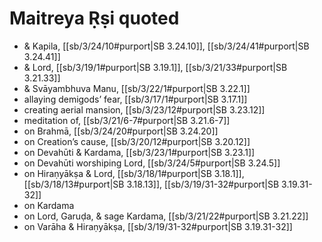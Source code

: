 # Maitreya Ṛṣi quoted

* & Kapila, [[sb/3/24/10#purport|SB 3.24.10]], [[sb/3/24/41#purport|SB 3.24.41]]
* & Lord, [[sb/3/19/1#purport|SB 3.19.1]], [[sb/3/21/33#purport|SB 3.21.33]]
* & Svāyambhuva Manu, [[sb/3/22/1#purport|SB 3.22.1]]
* allaying demigods’ fear, [[sb/3/17/1#purport|SB 3.17.1]]
* creating aerial mansion, [[sb/3/23/12#purport|SB 3.23.12]]
* meditation of, [[sb/3/21/6-7#purport|SB 3.21.6-7]]
* on Brahmā, [[sb/3/24/20#purport|SB 3.24.20]]
* on Creation’s cause, [[sb/3/20/12#purport|SB 3.20.12]]
* on Devahūti & Kardama, [[sb/3/23/1#purport|SB 3.23.1]]
* on Devahūti worshiping Lord, [[sb/3/24/5#purport|SB 3.24.5]]
* on Hiraṇyākṣa & Lord, [[sb/3/18/1#purport|SB 3.18.1]], [[sb/3/18/13#purport|SB 3.18.13]], [[sb/3/19/31-32#purport|SB 3.19.31-32]]
* on Kardama
* on Lord, Garuḍa, & sage Kardama, [[sb/3/21/22#purport|SB 3.21.22]]
* on Varāha & Hiraṇyākṣa, [[sb/3/19/31-32#purport|SB 3.19.31-32]]
